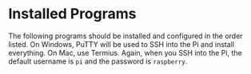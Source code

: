 # Installed Programs
The following programs should be installed and configured in the order listed. On Windows, PuTTY will be used to SSH into the Pi and install everything. On Mac, use Termius. Again, when you SSH into the Pi, the default username is `pi` and the password is `raspberry`.